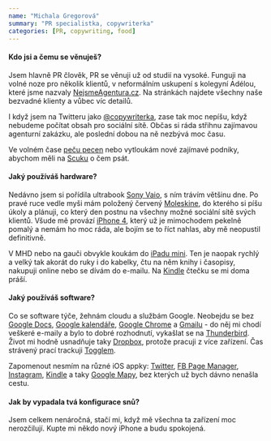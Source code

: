 ```yaml
---
name: "Michala Gregorová"
summary: "PR specialistka, copywriterka"
categories: [PR, copywriting, food]
---
```


#### Kdo jsi a čemu se věnuješ?
Jsem hlavně PR člověk, PR se věnuji už od studií na vysoké. Funguji na volné noze pro několik klientů, v neformálním uskupení s kolegyní Adélou, které jsme nazvaly [NejsmeAgentura.cz](http://nejsmeagentura.cz/). Na stránkách najdete všechny naše bezvadné klienty a vůbec víc detailů.

I když jsem na Twitteru jako [@copywriterka](http://twitter.com/copywriterka), zase tak moc nepíšu, když nebudeme počítat obsah pro sociální sítě. Občas si ráda střihnu zajímavou agenturní zakázku, ale poslední dobou na ně nezbývá moc času.

Ve volném čase [peču pecen](http://www.cuketka.cz/kvasek/kvasek.html) nebo vytloukám nové zajímavé podniky, abychom měli na [Scuku](http://www.scuk.cz/) o čem psát.

#### Jaký používáš hardware?
Nedávno jsem si pořídila ultrabook [Sony Vaio](http://www.sony.cz/hub/notebooky-vaio), s ním trávím většinu dne. Po pravé ruce vedle myši mám položený červený [Moleskine](http://www.moleskine.com/), do kterého si píšu úkoly a plánuji, co který den postnu na všechny možné sociální sítě svých klientů. Všude mě provází [iPhone 4](http://www.apple.com/cz/iphone/), který už je mimochodem pekelně pomalý a nemám ho moc ráda, ale bojím se to říct nahlas, aby mě neopustil definitivně.

V MHD nebo na gauči obvykle koukám do [iPadu mini](http://www.apple.com/cz/ipad-mini/). Ten je naopak rychlý a velký tak akorát do ruky i do kabelky, čtu na něm knihy i časopisy, nakupuji online nebo se dívám do e-mailu. Na [Kindle](http://www.amazon.com/kindle) čtečku se mi doma práší.

#### Jaký používáš software?
Co se software týče, žehnám cloudu a službám Google. Neobejdu se bez [Google Docs](http://docs.google.com), [Google kalendáře](http://www.google.com/calendar), [Google Chrome](http://www.google.com/chrome/) a [Gmailu](http://mail.google.com) - do něj mi chodí veškeré e-maily a bylo to dobré rozhodnutí, vykašlat se na [Thunderbird](http://www.mozilla.org/cs/thunderbird/). Život mi hodně usnadňuje taky [Dropbox](http://www.dropbox.com/), protože pracuji z více zařízení. Čas strávený prací trackuji [Togglem](http://www.toggl.com/).

Zapomenout nesmím na různé iOS appky: [Twitter](http://twitter.com), [FB Page Manager](https://itunes.apple.com/app/id514643583), [Instagram](http://instagram.com/), [Kindle](https://itunes.apple.com/app/id302584613) a taky [Google Mapy](https://itunes.apple.com/en/app/id585027354), bez kterých už bych dávno nenašla cestu.

#### Jak by vypadala tvá konfigurace snů?
Jsem celkem nenáročná, stačí mi, když mě všechna ta zařízení moc nerozčilují. Kupte mi někdo nový iPhone a budu spokojená.

